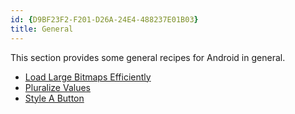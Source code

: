 ```yaml
---
id: {D9BF23F2-F201-D26A-24E4-488237E01B03}  
title: General  
---
```


This section provides some general recipes for Android in general.

-   [Load Large Bitmaps Efficiently](/recipes/android/resources/general/load_large_bitmaps_efficiently) 
-   [Pluralize Values](/recipes/android/resources/general/pluralize_values) 
-   [Style A Button](/recipes/android/resources/general/style_a_button)